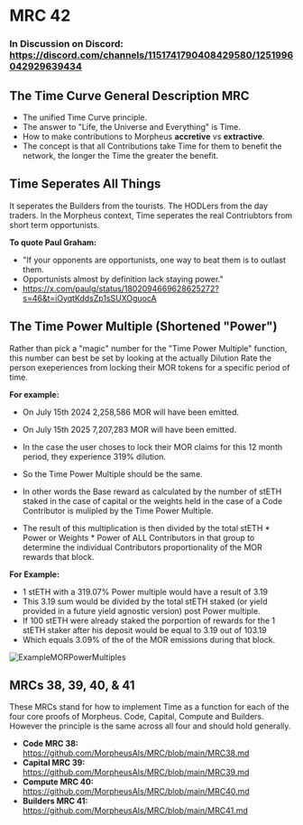 # MRC 42

### In Discussion on Discord: https://discord.com/channels/1151741790408429580/1251996042929639434

## The Time Curve General Description MRC
- The unified Time Curve principle. 
- The answer to "Life, the Universe and Everything" is Time.
- How to make contributions to Morpheus **accretive** vs **extractive**.
- The concept is that all Contributions take Time for them to benefit the network, the longer the Time the greater the benefit. 

## Time Seperates All Things
It seperates the Builders from the tourists. The HODLers from the day traders. 
In the Morpheus context, Time seperates the real Contriubtors from short term opportunists.

**To quote Paul Graham:** 
- "If your opponents are opportunists, one way to beat them is to outlast them. 
- Opportunists almost by definition lack staying power."
- https://x.com/paulg/status/1802094669628625272?s=46&t=iOyqtKddsZp1sSUXOguocA

## The Time Power Multiple (Shortened "Power")
Rather than pick a "magic" number for the "Time Power Multiple" function, this number can best be set by looking at the actually Dilution Rate the person exeperiences from locking their MOR tokens for a specific period of time.

**For example:**
- On July 15th 2024 2,258,586 MOR will have been emitted.
- On July 15th 2025 7,207,283 MOR will have been emitted.
- In the case the user choses to lock their MOR claims for this 12 month period, they experience 319% dilution.  
- So the Time Power Multiple should be the same. 

- In other words the Base reward as calculated by the number of stETH staked in the case of capital or the weights held in the case of a Code Contributor is mulipled by the Time Power Multiple. 
- The result of this multiplication is then divided by the total stETH * Power or Weights * Power of ALL Contributors in that group to determine the individual Contributors proportionality of the MOR rewards that block.

**For Example:**
- 1 stETH with a 319.07% Power multiple would have a result of 3.19
- This 3.19 sum would be divided by the total stETH staked (or yield provided in a future yield agnostic version) post Power multiple.
- If 100 stETH were already staked the porportion of rewards for the 1 stETH staker after his deposit would be equal to 3.19 out of 103.19 
- Which equals 3.09% of the of the MOR emissions during that block.

![ExampleMORPowerMultiples](https://github.com/MorpheusAIs/MRC/assets/1563345/520d777f-da1b-440d-bd24-e1ff68b75b51)

## MRCs 38, 39, 40, & 41 
These MRCs stand for how to implement Time as a function for each of the four core proofs of Morpheus. 
Code, Capital, Compute and Builders. However the principle is the same across all four and should hold generally.

- **Code MRC 38:** https://github.com/MorpheusAIs/MRC/blob/main/MRC38.md
- **Capital MRC 39:** https://github.com/MorpheusAIs/MRC/blob/main/MRC39.md
- **Compute MRC 40:** https://github.com/MorpheusAIs/MRC/blob/main/MRC40.md
- **Builders MRC 41:** https://github.com/MorpheusAIs/MRC/blob/main/MRC41.md
